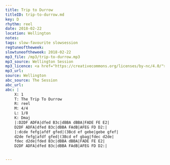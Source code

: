 ```yaml
---
title: Trip to Durrow
titleID: trip-to-durrow.md
key: D
rhythm: reel
date: 2018-02-22
location: Wellington
notes:
tags: slow-favourite slowsession
regtuneoftheweek:
slowtuneoftheweek: 2018-02-22
mp3_file: /mp3/trip-to-durrow.mp3
mp3_source: Wellington Session
mp3_licence: <a href="https://creativecommons.org/licenses/by-nc/4.0/">CC-BY-NC-4.0</a>
mp3_url:
source: Wellington
abc_source: The Session
abc_url:
abc: |
    X: 1
    T: The Trip To Durrow
    R: reel
    M: 4/4
    L: 1/8
    K: Dmaj
    |:D2DF ADFA|dfed B3c|dBBA dBBA|FADE FE E2|
    D2DF ADFA|dfed B3c|dBBA FAdB|AFEG FD D2:|
    |:dcde fefg|afdf gfed|(3Bcd ef gebe|gebe gfef|
    d2de fefg|afdf gfed|(3Bcd ef gbag|fdec d2de|
    fdec d2de|fded B3c|dBBA dBBA|FADE FE E2|
    D2DF ADFA|dfed B3c|dBBA FAdB|AFEG FD D2:|


---
```


